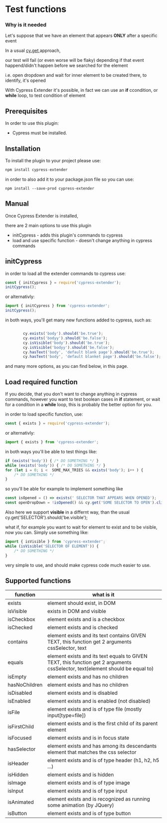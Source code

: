 <h1>Test functions</h1>

<h3>Why is it needed</h3>
<p>Let's suppose that we have an element that appears <b>ONLY</b> after a specific event</p>  
<p>In a usual <a href="https://docs.cypress.io/api/commands/get"> cy.get </a> approach, </p>
<p>our test will fail (or even worse will be flaky) depending if that event happend/didn't happen before we searched for the element
</p>
<p>i.e. open dropdown and wait for inner element to be created there, to identify, it's opened
</p>
<p> With Cypress Extender it's possible, in fact we can use an <b>if</b> ccondition, or <b>while</b> loop, to test condition of element</p>


<h2> Prerequisites </h2>
<p>In order to use this plugin:</p>
<p>
    <ul>
        <li>Cypress must be installed.</li>
    </ul>
</p>

<h2>Installation</h2>
<p>To install the plugin to your project please use:</p>

```javascript
npm install cypress-extender
```
<p>
in order to also add it to your package.json file so you can use:</p>

```
npm install --save-prod cypress-extender
```

<h2>Manual</h2>
<p>
Once Cypress Extender is installed, </p>
<p>there are 2 main options to use this plugin
    <ul>
        <li>initCypress - adds this plugin's commands to cypress</li>
        <li>load and use specific function - doesn't change anything in cypress commands</li>
    </ul>
</p>

<h2>initCypress</h2>
<p> in order to load all the extender commands to cypress use:</p>

```javascript
const { initCypress } = require('cypress-extender');
initCypress();
```

or alternativly:

```javascript
import { initCypress } from 'cypress-extender';
initCypress();
```

in both ways, you'll get many new functions added to cypress, such as:

```javascript

        cy.exists('body').should('be.true');
        cy.exists('bodyy').should('be.false'); 
        cy.isVisible('body').should('be.true');
        cy.isVisible('bodyy').should('be.false'); 
        cy.hasText('body', 'default blank page').should('be.true');
        cy.hasText('body', 'default blanket page').should('be.false');        


```

and many more options, as you can find below, in this page.

<h2>Load required function</h2>
If you decide, that you don't want to change anything in cypress commands, however you want to test boolean cases in <b>if</b> statement, or wait for a condition in a <b>while</b> loop, this is probably the better option for you.

in order to load specific function, use:

```javascript
const { exists } = require('cypress-extender');
```

or alternativly:

```javascript
import { exists } from 'cypress-extender';
```

in both ways you'll be able to test things like:

```javascript
if (exists('body')) { /* DO SOMETHING */ }
while (exists('body')) { /* DO SOMETHING */ }
for (let i = 0; i <  SOME_MAX_TRIES && exists('body'); i++ ) {
    /* DO SOMETHING */
}
```

so you'll be able for example to implement something like

```javascript
const isOpened = () => exists(' SELECTOR THAT APPEARS WHEN OPENED');
const openDropDown = !isOpened() && cy.get('SOME SELECTOR TO OPEN').click();

```

Also here we support <b>visible</b> in a differnt way, than the usual cy.get('SELECTOR').should('be.visible');

what if, for example you want to wait for element to exist and to be visible, now you can.
Simply use something like:

```javascript
import { isVisible } from 'cypress-extender';
while (isVisible('SELECTOR OF ELEMENT')) {
    /* DO SOMETHING */
}

```

very simple to use, and should make cypress code much easier to use.

<h2> Supported functions </h2> 
<p>
    <table>
        <thead>
            <th>function</th>
            <th>what is it</th>
        </tead>
        <tbody>
        <tr>
            <td>exists</td>
            <td>element should exist, in DOM</td>
        </tr>
        <tr>
            <td>isVisible</td>
            <td>exists in DOM and visible</td>
        </tr>
        <tr>
            <td>isCheckbox</td>
            <td>element exists and is a checkbox</td>
        </tr>
        <tr>
            <td>isChecked</td>
            <td>element exists and is checked</td>
        </tr>
        <tr>
            <td>contains</td>
            <td>element exists and its text contains GIVEN TEXT, this function get 2 arguments 
            cssSelector, text
            </td>
        </tr>
        <tr>
            <td>equals</td>
            <td>element exists and its text equals to GIVEN TEXT, this function get 2 arguments 
            cssSelector, text(element should be equal to)
        </td>
        </tr>
        <tr>
            <td>isEmpty</td>
            <td>element exists and has no children
        </td>
        </tr>
        <tr>
            <td>hasNoChildren</td>
            <td>element exists and has no children
        </td>
        </tr>
        <tr>
            <td>isDisabled</td>
            <td>element exists and is disabled
        </td>
        </tr>
        <tr>
            <td>isEnabled</td>
            <td>element exists and is enabled (not disabled)
        </td>
        </tr>
        <tr>
            <td>isFile</td>
            <td>element exists and is of type file (mostly input[type=file])
        </td>
        </tr>
        <tr>
            <td>isFirstChild</td>
            <td>element exists and is the first child of its parent element
        </td>
        </tr>
        <tr>
            <td>isFocused</td>
            <td>element exists and is in focus state
        </td>
        </tr>
        <tr>
            <td>hasSelector</td>
            <td>element exists and has among its descendants element that matches the css selector
        </td>
        </tr>
        <tr>
            <td>isHeader</td>
            <td>element exists and is of type header (h1, h2, h5 ...)
        </td>
        </tr>
        <tr>
            <td>isHidden</td>
            <td>element exists and is hidden
        </td>
        </tr>
        <tr>
            <td>isImage</td>
            <td>element exists and is of type image
        </td>
        </tr>
        <tr>
            <td>isInput</td>
            <td>element exists and is of type input
        </td>
        </tr>
        <tr>
            <td>isAnimated</td>
            <td>element exists and is recognized as running some animation (by JQuery)
        </td>
        </tr>
        <tr>
            <td>isButton</td>
            <td>element exists and is of type button
        </td>
        </tr>
        </tbody>
    </table>
</p>
